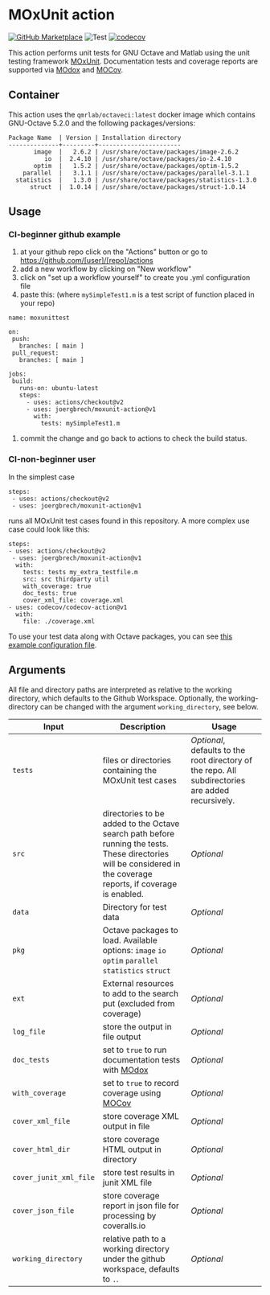 # MOxUnit action


[![GitHub Marketplace](https://img.shields.io/badge/Marketplace-v1.2-undefined.svg?logo=github&logoColor=white&style=flat)](https://github.com/marketplace/actions/moxunit-action)
![Test](https://github.com/joergbrech/moxunit-action/workflows/Test/badge.svg) 
[![codecov](https://codecov.io/gh/joergbrech/moxunit-action/branch/master/graph/badge.svg)](https://codecov.io/gh/joergbrech/moxunit-action) 


This action performs unit tests for GNU Octave and Matlab using the unit testing framework [MOxUnit](https://github.com/MOxUnit/MOxUnit). Documentation tests and coverage reports are supported via [MOdox](https://github.com/MOdox/MOdox) and [MOCov](https://github.com/MOcov/MOcov).

## Container

This action uses the `qmrlab/octaveci:latest` docker image which contains GNU-Octave 5.2.0 and the following packages/versions:

```
Package Name  | Version | Installation directory
--------------+---------+-----------------------
       image  |   2.6.2 | /usr/share/octave/packages/image-2.6.2
          io  |  2.4.10 | /usr/share/octave/packages/io-2.4.10
       optim  |   1.5.2 | /usr/share/octave/packages/optim-1.5.2
    parallel  |   3.1.1 | /usr/share/octave/packages/parallel-3.1.1
  statistics  |   1.3.0 | /usr/share/octave/packages/statistics-1.3.0
      struct  |  1.0.14 | /usr/share/octave/packages/struct-1.0.14
```

## Usage

### CI-beginner github example
 
 1. at your github repo click on the "Actions" button or go to https://github.com/[user]/[repo]/actions
 1. add a new workflow by clicking on "New workflow"
 1. click on  "set up a workflow yourself" to create you .yml configuration file
 1. paste this: (where `mySimpleTest1.m` is a test script of function placed in your repo)
 ```
name: moxunittest

on:
  push:
    branches: [ main ]
  pull_request:
    branches: [ main ]

jobs:
  build:
    runs-on: ubuntu-latest
    steps:
      - uses: actions/checkout@v2
      - uses: joergbrech/moxunit-action@v1
        with:
          tests: mySimpleTest1.m
```
  1. commit the change and go back to actions to check the build status.
  
### CI-non-beginner user

In the simplest case
```
steps:
 - uses: actions/checkout@v2
 - uses: joergbrech/moxunit-action@v1
```

runs all MOxUnit test cases found in this repository. A more complex use case could look like this:

```
steps:
- uses: actions/checkout@v2
 - uses: joergbrech/moxunit-action@v1
  with:
    tests: tests my_extra_testfile.m
    src: src thirdparty util
    with_coverage: true
    doc_tests: true
    cover_xml_file: coverage.xml
- uses: codecov/codecov-action@v1
  with:
    file: ./coverage.xml

```
To use your test data along with Octave packages, you can see [this example configuration file](https://github.com/agahkarakuzu/eda_organized/blob/master/.github/workflows/moxunit.yml).

## Arguments

All file and directory paths are interpreted as relative to the working directory, which defaults to the Github Workspace. Optionally, the working-directory can be changed with the argument `working_directory`, see below.

| Input | Description | Usage |
| - | - | - |
| `tests` | files or directories containing the MOxUnit test cases | *Optional*, defaults to the root directory of the repo. All subdirectories are added recursively. |
| `src` | directories to be added to the Octave search path before running the tests. These directories will be considered in the coverage reports, if coverage is enabled. | *Optional*
| `data` | Directory for test data | *Optional* |
| `pkg` | Octave packages to load. Available options: `image` `io` `optim` `parallel` `statistics` `struct`| *Optional* |
| `ext` | External resources to add to the search put (excluded from coverage)| *Optional* |
| `log_file` | store the output in file output | *Optional* |
| `doc_tests` | set to `true` to run documentation tests with [MOdox](https://github.com/MOdox/MOdox) | *Optional* |
| `with_coverage` | set to `true` to record coverage using [MOCov](https://github.com/MOcov/MOcov) | *Optional* |
| `cover_xml_file` | store coverage XML output in file | *Optional* |
| `cover_html_dir` | store coverage HTML output in directory | *Optional* |
| `cover_junit_xml_file` | store test results in junit XML file | *Optional* |
| `cover_json_file` | store coverage report in json file for  processing by coveralls.io | *Optional* |
| `working_directory` | relative path to a working directory under the github workspace, defaults to `.`. | *Optional* |

